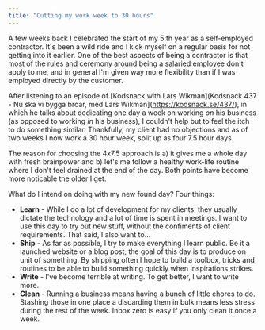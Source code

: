 ```yaml
---
title: "Cutting my work week to 30 hours"
---
```


A few weeks back I celebrated the start of my 5:th year as a self-employed contractor. It's been a wild ride and I kick myself on a regular basis for not getting into it earlier. One of the best aspects of being a contractor is that most of the rules and ceremony around being a salaried employee don't apply to me, and in general I'm given way more flexibility than if I was employed directly by the customer.

After listening to an episode of [Kodsnack with Lars Wikman](Kodsnack 437 - Nu ska vi bygga broar, med Lars Wikman](https://kodsnack.se/437/), in which he talks about dedicating one day a week on working _on_ his business (as opposed to working _in_ his business), I couldn't help but to feel the itch to do something similar. Thankfully, my client had no objections and as of two weeks I now work a 30 hour week, split up as four 7.5 hour days.

The reason for choosing the 4x7.5 approach is a) it gives me a whole day with fresh brainpower and b) let's me follow a healthy work-life routine where I don't feel drained at the end of the day. Both points have become more noticable the older I get.

What do I intend on doing with my new found day? Four things:

* **Learn** - While I do a lot of development for my clients, they usually dictate the technology and a lot of time is spent in meetings. I want to use this day to try out new stuff, without the confiments of client requirements. That said, I also want to...
* **Ship** - As far as possible, I try to make everything I learn public. Be it a launched website or a blog post, the goal of this day is to produce on unit of something. By shipping often I hope to build a toolbox, tricks and routines to be able to build something quickly when inspirations strikes.
* **Write** - I've become terrible at writing. To get better, I want to write more.
* **Clean** - Running a business means having a bunch of little chores to do. Stashing those in one place a discarding them in bulk means less stress during the rest of the week. Inbox zero is easy if you only clean it once a week.
